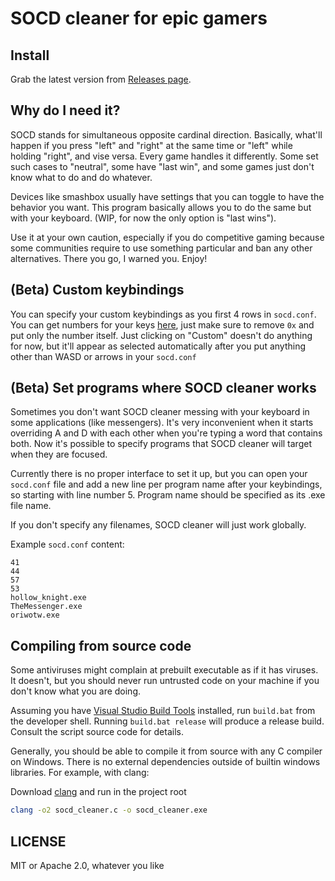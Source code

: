 # SOCD cleaner for epic gamers

## Install
Grab the latest version from [Releases page](https://github.com/valignatev/socd/releases).

## Why do I need it?

SOCD stands for simultaneous opposite cardinal direction. Basically, what'll
happen if you press "left" and "right" at the same time or "left" while holding "right", and vise versa.
Every game handles it differently. Some set such cases to "neutral", some have "last win", and
some games just don't know what to do and do whatever.

Devices like smashbox usually have settings that you can toggle to have the behavior you
want. This program basically allows you to do the same but with your keyboard.
(WIP, for now the only option is "last wins").

Use it at your own caution, especially if you do competitive gaming because
some communities require to use something particular and ban any other alternatives.
There you go, I warned you. Enjoy!

## (Beta) Custom keybindings

You can specify your custom keybindings as you first 4 rows in `socd.conf`.
You can get numbers for your keys [here](https://docs.microsoft.com/en-us/windows/win32/inputdev/virtual-key-codes),
just make sure to remove `0x` and put only the number itself.
Just clicking on "Custom" doesn't do anything for now, but it'll appear as selected automatically
after you put anything other than WASD or arrows in your `socd.conf`

## (Beta) Set programs where SOCD cleaner works

Sometimes you don't want SOCD cleaner messing with your keyboard in some applications (like messengers).
It's very inconvenient when it starts overriding A and D with each other when you're typing a word
that contains both. Now it's possible to specify programs that SOCD cleaner will target when they are
focused.

Currently there is no proper interface to set it up, but you can open your `socd.conf` file
and add a new line per program name after your keybindings, so starting with line number 5. Program
name should be specified as its .exe file name.

If you don't specify any filenames, SOCD cleaner will just work globally.

Example `socd.conf` content:

```
41
44
57
53
hollow_knight.exe
TheMessenger.exe
oriwotw.exe
```

## Compiling from source code

Some antiviruses might complain at prebuilt executable as if it has viruses.
It doesn't, but you should never run untrusted code on your machine
if you don't know what you are doing.

Assuming you have [Visual Studio Build Tools](https://docs.microsoft.com/en-us/cpp/build/walkthrough-compile-a-c-program-on-the-command-line?view=vs-2019) installed, run `build.bat` from the developer shell. 
Running `build.bat release` will produce a release build. Consult the script source code for details.

Generally, you should be able to compile it from source with any C compiler on Windows.
There is no external dependencies outside of builtin windows libraries.
For example, with clang:

Download [clang](https://releases.llvm.org/download.html) and run in the project root

```sh
clang -o2 socd_cleaner.c -o socd_cleaner.exe
```

## LICENSE
MIT or Apache 2.0, whatever you like

